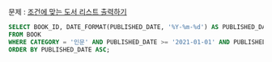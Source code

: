 문제 : [조건에 맞는 도서 리스트 출력하기](https://school.programmers.co.kr/learn/courses/30/lessons/144853)

```sql
SELECT BOOK_ID, DATE_FORMAT(PUBLISHED_DATE, '%Y-%m-%d') AS PUBLISHED_DATE
FROM BOOK
WHERE CATEGORY = '인문' AND PUBLISHED_DATE >= '2021-01-01' AND PUBLISHED_DATE < '2022-01-01'
ORDER BY PUBLISHED_DATE ASC;
```